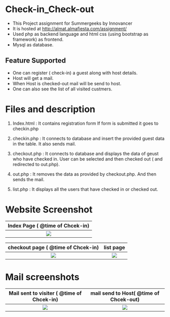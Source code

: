 # Check-in_Check-out
* This Project assignment for Summergeeks by Innovancer 
* It is hosted at http://almat.almafiesta.com/assignment/
* Used php as backend language and html css (using bootstrap as framework) as frontend.
* Mysql as database.



## Feature Supported
* One can register ( check-in) a guest along with host details.
* Host will get a mail.
* When Host is checked-out mail will be send to host.
* One can also see the list of all visited custmers.


# Files and description
1. Index.html : It contains registration form 
                If form is submitted it goes to checkin.php
              
2. checkin.php : It connects to database and insert the provided guest data in the table.
                 It also sends mail.
                 
                 
3. checkout.php : It connects to database and displays the data of geust who have checked in.
                 User can be selected and then checked out ( and redirected to out.php).
                 
         
4. out.php : It removes the data as provided by checkout.php.
              And then sends the mail.
5. list.php : It displays all the users that have checked in or checked out.
                 




# Website  Screenshot
Index Page  ( @time of Chcek-in)          |
:----------------------------------------------------:|
![](https://i.imgur.com/0RsZOn5.png)  |

checkout page  ( @time of Chcek-in)            | list page  
:----------------------------------------------------:|:-----------------------------------:
![](https://i.imgur.com/1DkHEEj.png)           | ![](https://i.imgur.com/i1TYom0.png) 









# Mail screenshots
Mail sent to visiter  ( @time of Chcek-in)            |  mail send to Host( @time of Chcek-out)
:----------------------------------------------------:|:-----------------------------------:
![](https://i.imgur.com/1DkHEEj.png)         | ![](https://i.imgur.com/i1TYom0.png) 










